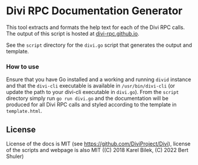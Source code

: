 # Divi RPC Documentation Generator

This tool extracts and formats the help text for each of the Divi RPC calls. The output of this script is hosted at [divi-rpc.github.io](https://divi-rpc.github.io). 

See the `script` directory for the `divi.go` script that generates the output and template.

### How to use

Ensure that you have Go installed and a working and running `divid` instance and that the `divi-cli` executable is available in `/usr/bin/divi-cli` (or update the path to your divi-cli executable in `divi.go`). From the `script` directory simply run `go run divi.go` and the documentation will be produced for all Divi RPC calls and styled according to the template in `template.html`.

## License

License of the docs is MIT (see https://github.com/DiviProject/Divi), license of the scripts and webpage is also MIT ((C) 2018 Karel Bilek, (C) 2022 Bert Shuler)
